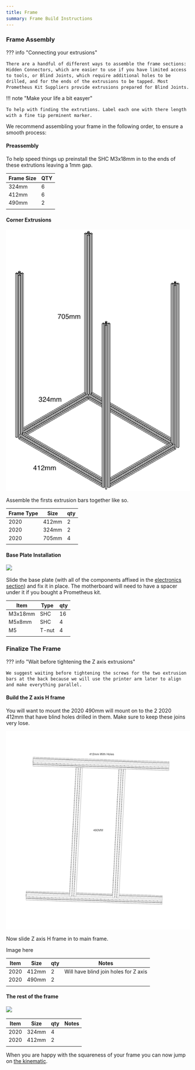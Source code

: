 ```yaml
---
title: Frame
summary: Frame Build Instructions
---
```


### Frame Assembly

??? info "Connecting your extrusions"

    There are a handful of different ways to assemble the frame sections:
    Hidden Connectors, which are easier to use if you have limited access to tools, or Blind Joints, which require additional holes to be drilled, and for the ends of the extrusions to be tapped. Most Prometheus Kit Suppliers provide extrusions prepared for Blind Joints. 

!!! note "Make your life a bit easyer"

    To help with finding the extrutions. Label each one with there length with a fine tip perminent marker.

We recommend assembling your frame in the following order, to ensure a smooth process:

#### Preassembly

To help speed things up preinstall the SHC M3x18mm in to the ends of these extrutions leaving a 1mm gap.

| Frame Size | QTY |
|------------|-----|
| 324mm      | 6   |
| 412mm      | 6   |  
| 490mm      | 2   |
|            |     |

#### Corner Extrusions

![](./../images/Screenshot_1.png)

Assemble the firsts extrusion bars together like so.

| Frame Type | Size  | qty |
|------------|-------|-----|
| 2020       | 412mm | 2   |
| 2020       | 324mm | 2   |
| 2020       | 705mm | 4   |
|            |       |     |

#### Base Plate Installation
![](./../images/Screenshot_4.png)

Slide the base plate (with all of the components affixed in the [electronics section](./electronics.md)) and fix it in place. The motherboard will need to have a spacer under it if you bought a Prometheus kit.

| Item    | Type  | qty |
|---------|-------|-----|
| M3x18mm | SHC   | 16  |
| M5x8mm  | SHC   | 4   |
| M5      | T-nut | 4   |
|         |       |     |

### Finalize The Frame

??? info "Wait before tightening the Z axis extrusions"

    We suggest waiting before tightening the screws for the two extrusion bars at the back because we will use the printer arm later to align and make everything parallel. 

#### Build the Z axis H frame

You will want to mount the 2020 490mm will mount on to the 2 2020 412mm that have blind holes drilled in them.  Make sure to keep these joins very lose.

![](./../images/z_axis_frame_H.png)

Now slide Z axis H frame in to main frame.

Image here 

| Item | Size  | qty | Notes |
|------|-------|-----|-------|
| 2020 | 412mm | 2   | Will have blind join holes for Z axis |
| 2020 | 490mm | 2   | |
|      |       |     | |

#### The rest of the frame


![](./../images/Screenshot_5.png)

| Item | Size  | qty | Notes |
|------|-------|-----|-------|
| 2020 | 324mm | 4   | |
| 2020 | 412mm | 2   | |
|      |       |     | |

When you are happy with the squareness of your frame you can now jump on [the kinematic](./kinematic.md).